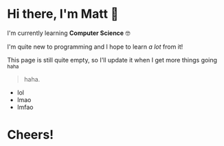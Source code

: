 

# Hi there, I'm Matt 👋

I'm currently learning **Computer Science** 🤓

I'm quite new to programming and I hope to learn _a lot_ from it!

This page is still quite empty, so I'll update it when I get more things going <sub>haha</sub>
> haha.

- lol
- lmao
- lmfao


# Cheers!



<!--
**mattw23n/mattw23n** is a ✨ _special_ ✨ repository because its `README.md` (this file) appears on your GitHub profile.

Here are some ideas to get you started:

- 🔭 I’m currently working on ...
- 🌱 I’m currently learning ...
- 👯 I’m looking to collaborate on ...
- 🤔 I’m looking for help with ...
- 💬 Ask me about ...
- 📫 How to reach me: ...
- 😄 Pronouns: ...
- ⚡ Fun fact: ...
-->
